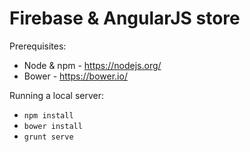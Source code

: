 # Firebase & AngularJS store

Prerequisites:
  * Node & npm - https://nodejs.org/
  * Bower - https://bower.io/
  
Running a local server:
  * `npm install`
  * `bower install`
  * `grunt serve`
  
  
